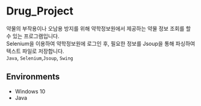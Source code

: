 # Drug_Project
약물의 부작용이나 오남용 방지를 위해 약학정보원에서 제공하는 약물 정보 조회를 할 수 있는 프로그램입니다.   
Selenium을 이용하여 약학정보원에 로그인 후, 필요한 정보를 Jsoup을 통해 파싱하여 텍스트 파일로 저장합니다.   
`Java`, `Selenium`,`Jsoup`, `Swing`   

## Environments
- Windows 10
- Java
